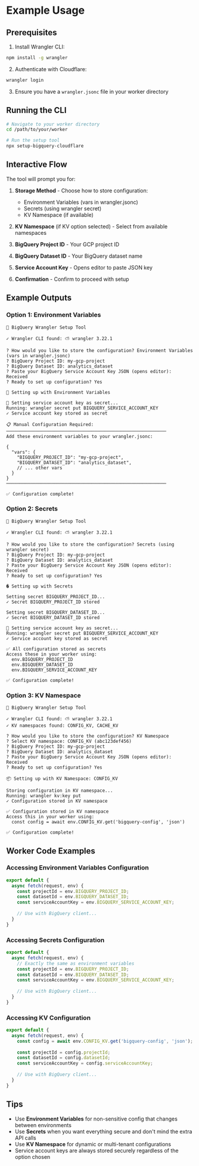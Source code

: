# Example Usage

## Prerequisites

1. Install Wrangler CLI:
```bash
npm install -g wrangler
```

2. Authenticate with Cloudflare:
```bash
wrangler login
```

3. Ensure you have a `wrangler.jsonc` file in your worker directory

## Running the CLI

```bash
# Navigate to your worker directory
cd /path/to/your/worker

# Run the setup tool
npx setup-bigquery-cloudflare
```

## Interactive Flow

The tool will prompt you for:

1. **Storage Method** - Choose how to store configuration:
   - Environment Variables (vars in wrangler.jsonc)
   - Secrets (using wrangler secret)
   - KV Namespace (if available)

2. **KV Namespace** (if KV option selected) - Select from available namespaces

3. **BigQuery Project ID** - Your GCP project ID

4. **BigQuery Dataset ID** - Your BigQuery dataset name

5. **Service Account Key** - Opens editor to paste JSON key

6. **Confirmation** - Confirm to proceed with setup

## Example Outputs

### Option 1: Environment Variables

```
🚀 BigQuery Wrangler Setup Tool

✓ Wrangler CLI found: ⛅️ wrangler 3.22.1

? How would you like to store the configuration? Environment Variables (vars in wrangler.jsonc)
? BigQuery Project ID: my-gcp-project
? BigQuery Dataset ID: analytics_dataset
? Paste your BigQuery Service Account Key JSON (opens editor): Received
? Ready to set up configuration? Yes

📝 Setting up with Environment Variables

🔐 Setting service account key as secret...
Running: wrangler secret put BIGQUERY_SERVICE_ACCOUNT_KEY
✓ Service account key stored as secret

📋 Manual Configuration Required:
────────────────────────────────────────────────────────────
Add these environment variables to your wrangler.jsonc:

{
  "vars": {
    "BIGQUERY_PROJECT_ID": "my-gcp-project",
    "BIGQUERY_DATASET_ID": "analytics_dataset",
    // ... other vars
  }
}
────────────────────────────────────────────────────────────

✅ Configuration complete!
```

### Option 2: Secrets

```
🚀 BigQuery Wrangler Setup Tool

✓ Wrangler CLI found: ⛅️ wrangler 3.22.1

? How would you like to store the configuration? Secrets (using wrangler secret)
? BigQuery Project ID: my-gcp-project
? BigQuery Dataset ID: analytics_dataset
? Paste your BigQuery Service Account Key JSON (opens editor): Received
? Ready to set up configuration? Yes

� Setting up with Secrets

Setting secret BIGQUERY_PROJECT_ID...
✓ Secret BIGQUERY_PROJECT_ID stored

Setting secret BIGQUERY_DATASET_ID...
✓ Secret BIGQUERY_DATASET_ID stored

🔐 Setting service account key as secret...
Running: wrangler secret put BIGQUERY_SERVICE_ACCOUNT_KEY
✓ Service account key stored as secret

✅ All configuration stored as secrets
Access these in your worker using:
  env.BIGQUERY_PROJECT_ID
  env.BIGQUERY_DATASET_ID
  env.BIGQUERY_SERVICE_ACCOUNT_KEY

✅ Configuration complete!
```

### Option 3: KV Namespace

```
🚀 BigQuery Wrangler Setup Tool

✓ Wrangler CLI found: ⛅️ wrangler 3.22.1
✓ KV namespaces found: CONFIG_KV, CACHE_KV

? How would you like to store the configuration? KV Namespace
? Select KV namespace: CONFIG_KV (abc123def456)
? BigQuery Project ID: my-gcp-project
? BigQuery Dataset ID: analytics_dataset
? Paste your BigQuery Service Account Key JSON (opens editor): Received
? Ready to set up configuration? Yes

📦 Setting up with KV Namespace: CONFIG_KV

Storing configuration in KV namespace...
Running: wrangler kv:key put
✓ Configuration stored in KV namespace

✅ Configuration stored in KV namespace
Access this in your worker using:
  const config = await env.CONFIG_KV.get('bigquery-config', 'json')

✅ Configuration complete!
```

## Worker Code Examples

### Accessing Environment Variables Configuration

```javascript
export default {
  async fetch(request, env) {
    const projectId = env.BIGQUERY_PROJECT_ID;
    const datasetId = env.BIGQUERY_DATASET_ID;
    const serviceAccountKey = env.BIGQUERY_SERVICE_ACCOUNT_KEY;
    
    // Use with BigQuery client...
  }
}
```

### Accessing Secrets Configuration

```javascript
export default {
  async fetch(request, env) {
    // Exactly the same as environment variables
    const projectId = env.BIGQUERY_PROJECT_ID;
    const datasetId = env.BIGQUERY_DATASET_ID;
    const serviceAccountKey = env.BIGQUERY_SERVICE_ACCOUNT_KEY;
    
    // Use with BigQuery client...
  }
}
```

### Accessing KV Configuration

```javascript
export default {
  async fetch(request, env) {
    const config = await env.CONFIG_KV.get('bigquery-config', 'json');
    
    const projectId = config.projectId;
    const datasetId = config.datasetId;
    const serviceAccountKey = config.serviceAccountKey;
    
    // Use with BigQuery client...
  }
}
```

## Tips

- Use **Environment Variables** for non-sensitive config that changes between environments
- Use **Secrets** when you want everything secure and don't mind the extra API calls
- Use **KV Namespace** for dynamic or multi-tenant configurations
- Service account keys are always stored securely regardless of the option chosen